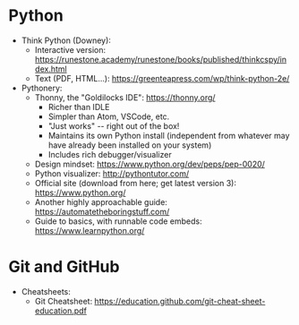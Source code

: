 # Python
- Think Python (Downey):
  - Interactive version: https://runestone.academy/runestone/books/published/thinkcspy/index.html
  - Text (PDF, HTML...): https://greenteapress.com/wp/think-python-2e/
- Pythonery: 
  - Thonny, the "Goldilocks IDE": https://thonny.org/
    - Richer than IDLE
    - Simpler than Atom, VSCode, etc.
    - "Just works" -- right out of the box!
    - Maintains its own Python install (independent from whatever may have already been installed on your system)
    - Includes rich debugger/visualizer
  - Design mindset: https://www.python.org/dev/peps/pep-0020/
  - Python visualizer: http://pythontutor.com/
  - Official site (download from here; get latest version 3): https://www.python.org/
  - Another highly approachable guide: https://automatetheboringstuff.com/
  - Guide to basics, with runnable code embeds: https://www.learnpython.org/

# Git and GitHub
- Cheatsheets:
  - Git Cheatsheet: https://education.github.com/git-cheat-sheet-education.pdf
